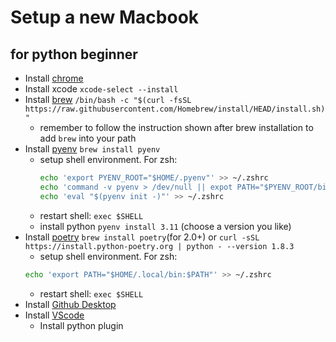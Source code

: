 # Setup a new Macbook 
## for python beginner
- Install [chrome](https://www.google.com/chrome/next-steps.html)
- Install xcode `xcode-select --install`
- Install [brew](https://brew.sh/) `/bin/bash -c "$(curl -fsSL https://raw.githubusercontent.com/Homebrew/install/HEAD/install.sh)"`
  - remember to follow the instruction shown after brew installation to add `brew` into your path
- Install [pyenv](https://github.com/pyenv/pyenv) `brew install pyenv`
  - setup shell environment. For zsh:
    ```bash
    echo 'export PYENV_ROOT="$HOME/.pyenv"' >> ~/.zshrc
    echo 'command -v pyenv > /dev/null || expot PATH="$PYENV_ROOT/bin:$PATH"' >> ~/.zshrc
    echo 'eval "$(pyenv init -)"' >> ~/.zshrc
    ```
  - restart shell: `exec $SHELL`
  - install python `pyenv install 3.11` (choose a version you like)
- Install [poetry](https://github.com/python-poetry/poetry) `brew install poetry`(for 2.0+) or `curl -sSL https://install.python-poetry.org | python - --version 1.8.3`
  - setup shell environment. For zsh:
  ```bash
  echo 'export PATH="$HOME/.local/bin:$PATH"' >> ~/.zshrc
  ```
  - restart shell: `exec $SHELL`
- Install [Github Desktop](https://desktop.github.com/download/)
- Install [VScode](https://code.visualstudio.com/)
  - Install python plugin
